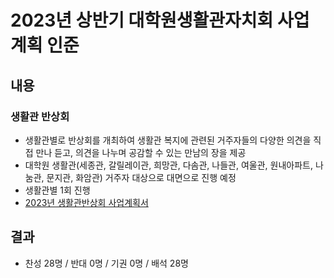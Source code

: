 2023년 상반기 대학원생활관자치회 사업계획 인준
===

## 내용
### 생활관 반상회
- 생활관별로 반상회를 개최하여 생활관 복지에 관련된 거주자들의 다양한 의견을 직접 만나 듣고, 의견을 나누며 공감할 수 있는 만남의 장을 제공
- 대학원 생활관(세종관, 갈릴레이관, 희망관, 다솜관, 나들관, 여울관, 원내아파트, 나눔관, 문지관, 화암관) 거주자 대상으로 대면으로 진행 예정
- 생활관별 1회 진행
- [2023년 생활관반상회 사업계획서](1_생활관반상회_사업계획서.md)


## 결과
- 찬성 28명 / 반대 0명 / 기권 0명 / 배석 28명
